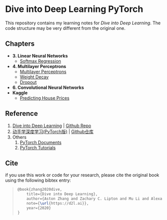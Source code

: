 # Dive into Deep Learning PyTorch

This repository contains my learning notes for *Dive into Deep Learning*. The code structure may be very different from the original one.

## Chapters

- **3. Linear Neural Networks**
  - [Softmax Regression](https://github.com/Tomspiano/D2L-PyTorch/blob/master/softmax.py)
- **4. Multilayer Perceptrons**
  - [Multilayer Perceptrons](https://github.com/Tomspiano/D2L-PyTorch/blob/master/mlp.py)
  - [Weight Decay](https://github.com/Tomspiano/D2L-PyTorch/blob/master/weight_decay.py)
  - [Dropout](https://github.com/Tomspiano/D2L-PyTorch/blob/master/dropout.py)
- **6. Convolutional Neural Networks**
- **Kaggle**
  - [Predicting House Prices](https://github.com/Tomspiano/D2L-PyTorch/blob/master/Kaggle/house_prices.py)

## Reference

1. [Dive into Deep Learning](https://d2l.ai/) | [Github Repo](https://github.com/d2l-ai/d2l-en)
2. [动手学深度学习(PyTorch版)](http://tangshusen.me/Dive-into-DL-PyTorch) | [Github仓库](https://github.com/ShusenTang/Dive-into-DL-PyTorch)
3. Others
   1. [PyTorch Documents](https://pytorch.org/docs/stable/index.html)
   2. [PyTorch Tutorials](https://pytorch.org/tutorials)

## Cite

if you use this work or code for your research, please cite the original book using the following bibtex entry:

> ```latex
> @book{zhang2020dive,
>     title={Dive into Deep Learning},
>     author={Aston Zhang and Zachary C. Lipton and Mu Li and Alexander J. Smola},
>     note={\url{https://d2l.ai}},
>     year={2020}
> }
> ```

